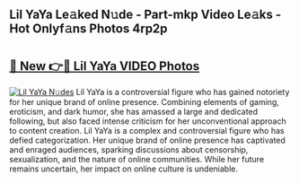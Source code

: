 ## Lil YaYa Le𝚊ked N𝚞de - Part-mkp Video Le𝚊ks - Hot Onlyf𝚊ns Photos 4rp2p

# <h2><a href="http://ab23324.deff.icu/?id=Lil+YaYa">🔗 New 👉🔴 Lil YaYa VIDEO Photos</a></h2>

[![Lil YaYa N𝚞des](https://i.imgur.com/rIISA9y.gif)](http://ab23324.deff.icu/?id=Lil+YaYa)
Lil YaYa is a controversial figure who has gained notoriety for her unique brand of online presence. Combining elements of gaming, eroticism, and dark humor, she has amassed a large and dedicated following, but also faced intense criticism for her unconventional approach to content creation. Lil YaYa is a complex and controversial figure who has defied categorization. Her unique brand of online presence has captivated and enraged audiences, sparking discussions about censorship, sexualization, and the nature of online communities. While her future remains uncertain, her impact on online culture is undeniable.
